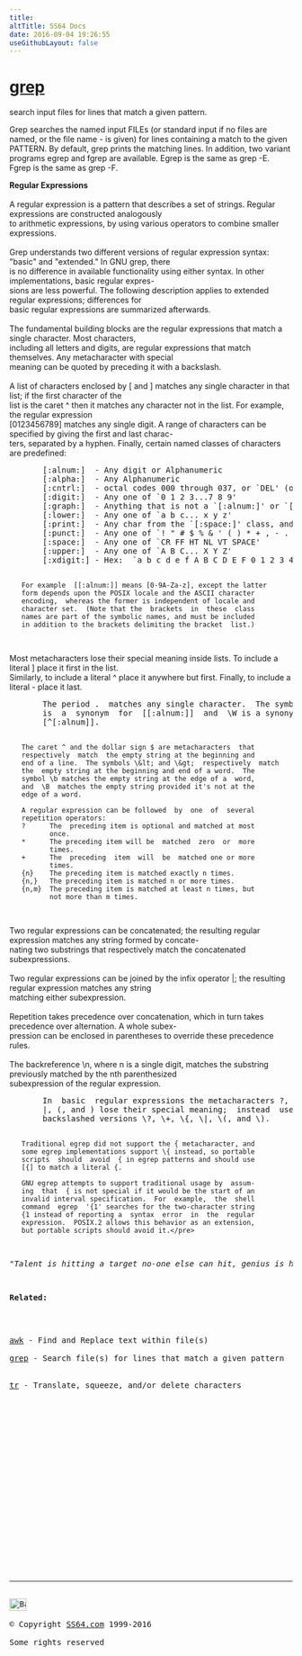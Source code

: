 ```yaml
---
title:
altTitle: SS64 Docs
date: 2016-09-04 19:26:55
useGithubLayout: false
---
```

<!-- #BeginLibraryItem "/Library/head_osx.lbi" --><!-- #EndLibraryItem --><h1><a href="grep.html">grep</a></h1>
<p>search input files for lines that match a given pattern.</p>

<p>Grep searches the named input FILEs (or standard input if no files 
  are named, or the file name - is given) for lines containing a match to the 
  given PATTERN. By default, grep prints the matching lines. In addition, two 
  variant programs egrep and fgrep are available. Egrep is the same as grep -E. 
  Fgrep is the same as grep -F. </p>
<p><b>Regular Expressions</b><br>
<br>       
A  regular expression is a pattern that describes a set of       
strings.  Regular expressions are constructed  analogously<br>       
to  arithmetic  expressions, by using various operators to       
combine smaller expressions.<br>
<br>       
Grep understands two different versions of regular expression  syntax:  "basic" and "extended."  In GNU grep, there<br>       
is no difference in available functionality  using  either       
syntax.   In  other implementations, basic regular expres-<br>       
sions  are  less  powerful.   The  following   description       
applies  to  extended regular expressions; differences for<br>       
basic regular expressions are summarized afterwards.<br>
<br>       
The fundamental building blocks are  the  regular  expressions  that  match  a  single character.  Most characters,<br>       
including all letters and digits, are regular  expressions       
that  match  themselves.   Any  metacharacter with special<br>       
meaning can be quoted by preceding it with a backslash.<br>
<br>       
A list of characters enclosed by [ and ] matches any  single  character in that list; if the first character of the<br>       
list is the caret ^ then it matches any character  not  in       
the   list.    For   example,   the   regular   expression<br>       
[0123456789] matches any single digit.  A range of characters can be specified by giving the first and last charac-<br>       
ters, separated  by  a  hyphen.   Finally,  certain  named       
classes  of  characters  are  predefined:</p>
<pre>       [:alnum:]  - Any digit or Alphanumeric
       [:alpha:]  - Any Alphanumeric
       [:cntrl:]  - octal codes 000 through 037, or `DEL' (octal 177)
       [:digit:]  - Any one of `0 1 2 3...7 8 9'
       [:graph:]  - Anything that is not a `[:alnum:]' or `[:punct:]'
       [:lower:]  - Any one of `a b c... x y z'
       [:print:]  - Any char from the `[:space:]' class, and any char not in the `[:graph:]' class.
       [:punct:]  - Any one of `! " # $ % &amp; ' ( ) * + , - . / : ; &lt; = &gt; ? @ [ \ ] ^ _ ` { | } ~'
       [:space:]  - Any one of `CR FF HT NL VT SPACE'
       [:upper:]  - Any one of `A B C... X Y Z'
       [:xdigit:] - Hex:  `a b c d e f A B C D E F 0 1 2 3 4 5 6 7 8 9'

       For example  [[:alnum:]] means [0-9A-Za-z], except the latter
       form depends upon the POSIX locale and the ASCII character
       encoding,  whereas the former is independent of locale and
       character set.  (Note that the  brackets  in  these  class
       names are part of the symbolic names, and must be included
       in addition to the brackets delimiting the bracket  list.)
</pre>
<p>Most  metacharacters  lose  their  special  meaning inside
lists.  To include a literal<span class="code"> ]</span> place it first in the list.<br>
Similarly,  to  include  a literal <span class="code">^</span> place it anywhere but
first.  Finally, to include a literal <span class="code">-</span> place it last.</p>
<pre>       The period .  matches any single character.  The symbol \w
       is  a  synonym  for  [[:alnum:]]  and  \W is a synonym for
       [^[:alnum]].

       The caret ^ and the dollar sign $ are metacharacters  that
       respectively  match  the empty string at the beginning and
       end of a line.  The symbols \&lt; and \&gt;  respectively  match
       the  empty string at the beginning and end of a word.  The
       symbol \b matches the empty string at the edge of a  word,
       and  \B  matches the empty string provided it's not at the
       edge of a word.

       A regular expression can be followed  by  one  of  several
       repetition operators:
       ?      The  preceding item is optional and matched at most
              once.
       *      The preceding item will be  matched  zero  or  more
              times.
       +      The  preceding  item  will  be  matched one or more
              times.
       {n}    The preceding item is matched exactly n times.
       {n,}   The preceding item is matched n or more times.
       {n,m}  The preceding item is matched at least n times, but
              not more than m times.
</pre>
<p>Two regular expressions can be concatenated; the resulting
regular expression matches any string formed  by  concate-<br>
nating two substrings that respectively match the concatenated subexpressions.<br>
<br>
Two regular expressions can be joined by the infix  operator |; the resulting regular expression matches any string<br>
matching either subexpression.<br>
<br>
Repetition takes precedence over concatenation,  which  in
turn  takes  precedence  over alternation.  A whole subex-<br>
pression can be enclosed in parentheses to override  these
precedence rules.<br>
<br>
The  backreference  <span class="code">\n</span>, where n is a single digit, matches
the substring previously matched by the nth  parenthesized<br>
subexpression of the regular expression.</p>
<pre>       In  basic  regular expressions the metacharacters ?, +, {,
       |, (, and ) lose their special meaning;  instead  use  the
       backslashed versions \?, \+, \{, \|, \(, and \).

       Traditional egrep did not support the { metacharacter, and
       some egrep implementations support \{ instead, so portable
       scripts  should  avoid  { in egrep patterns and should use
       [{] to match a literal {.

       GNU egrep attempts to support traditional usage by  assum-
       ing  that  { is not special if it would be the start of an
       invalid interval specification.  For  example,  the  shell
       command  egrep  '{1' searches for the two-character string
       {1 instead of reporting a  syntax  error  in  the  regular
       expression.  POSIX.2 allows this behavior as an extension,
       but portable scripts should avoid it.</pre>
<p class="quote"><i>"Talent is hitting a target no-one else can hit, genius is hitting a target no-one else can see" ~ Schopenhauer</i></p>
<p><b>Related:</b></p>
<p>
<a href="awk.html">awk</a> - Find and Replace text within file(s)<br>
<a href="grep.html">grep</a> - Search file(s) for lines that match a given pattern 
<br>
<a href="tr.html">tr</a> - Translate, squeeze, and/or delete characters </p><!-- #BeginLibraryItem "/Library/foot_osx.lbi" --><p>
<!-- OSX300 -->
<ins class="adsbygoogle" style="display:inline-block;width:300px;height:250px" data-ad-client="ca-pub-6140977852749469" data-ad-slot="1823340303"></ins>
<script>
(adsbygoogle = window.adsbygoogle || []).push({});
</script></p>
<hr>
<div id="bl" class="footer"><a href="grep_pattern.html#"><img src="../images/top.png" width="30" height="22" alt="Back to the Top"></a></div>
<div id="br" class="footer, tagline">© Copyright <a href="http://ss64.com/">SS64.com</a> 1999-2016<br>
Some rights reserved</div><!-- #EndLibraryItem -->

